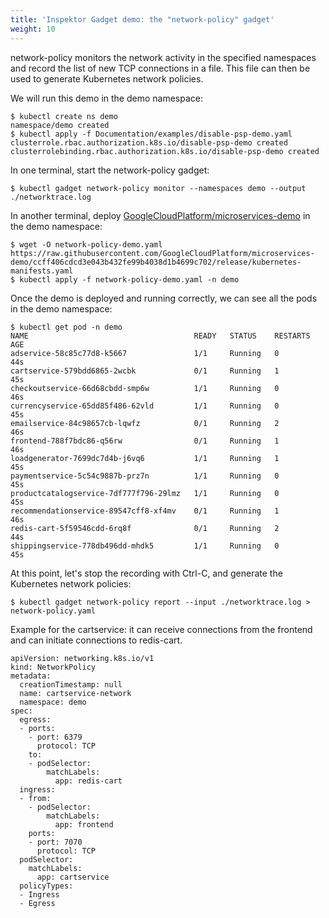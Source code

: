 ```yaml
---
title: 'Inspektor Gadget demo: the "network-policy" gadget'
weight: 10
---
```


network-policy monitors the network activity in the specified namespaces and
record the list of new TCP connections in a file. This file can then be used to
generate Kubernetes network policies.

We will run this demo in the demo namespace:

```
$ kubectl create ns demo
namespace/demo created
$ kubectl apply -f Documentation/examples/disable-psp-demo.yaml
clusterrole.rbac.authorization.k8s.io/disable-psp-demo created
clusterrolebinding.rbac.authorization.k8s.io/disable-psp-demo created
```

In one terminal, start the network-policy gadget:

```
$ kubectl gadget network-policy monitor --namespaces demo --output ./networktrace.log
```

In another terminal, deploy [GoogleCloudPlatform/microservices-demo](https://github.com/GoogleCloudPlatform/microservices-demo/blob/master/release/kubernetes-manifests.yaml) in the demo namespace:
```
$ wget -O network-policy-demo.yaml https://raw.githubusercontent.com/GoogleCloudPlatform/microservices-demo/ccff406cdcd3e043b432fe99b4038d1b4699c702/release/kubernetes-manifests.yaml
$ kubectl apply -f network-policy-demo.yaml -n demo
```

Once the demo is deployed and running correctly, we can see all the pods in the
demo namespace:

```
$ kubectl get pod -n demo
NAME                                     READY   STATUS    RESTARTS   AGE
adservice-58c85c77d8-k5667               1/1     Running   0          44s
cartservice-579bdd6865-2wcbk             0/1     Running   1          45s
checkoutservice-66d68cbdd-smp6w          1/1     Running   0          46s
currencyservice-65dd85f486-62vld         1/1     Running   0          45s
emailservice-84c98657cb-lqwfz            0/1     Running   2          46s
frontend-788f7bdc86-q56rw                0/1     Running   1          46s
loadgenerator-7699dc7d4b-j6vq6           1/1     Running   1          45s
paymentservice-5c54c9887b-prz7n          1/1     Running   0          45s
productcatalogservice-7df777f796-29lmz   1/1     Running   0          45s
recommendationservice-89547cff8-xf4mv    0/1     Running   1          46s
redis-cart-5f59546cdd-6rq8f              0/1     Running   2          44s
shippingservice-778db496dd-mhdk5         1/1     Running   0          45s
```

At this point, let's stop the recording with Ctrl-C, and generate the
Kubernetes network policies:

```
$ kubectl gadget network-policy report --input ./networktrace.log > network-policy.yaml
```

Example for the cartservice: it can receive connections from the frontend and can initiate connections to redis-cart.

```
apiVersion: networking.k8s.io/v1
kind: NetworkPolicy
metadata:
  creationTimestamp: null
  name: cartservice-network
  namespace: demo
spec:
  egress:
  - ports:
    - port: 6379
      protocol: TCP
    to:
    - podSelector:
        matchLabels:
          app: redis-cart
  ingress:
  - from:
    - podSelector:
        matchLabels:
          app: frontend
    ports:
    - port: 7070
      protocol: TCP
  podSelector:
    matchLabels:
      app: cartservice
  policyTypes:
  - Ingress
  - Egress
```
